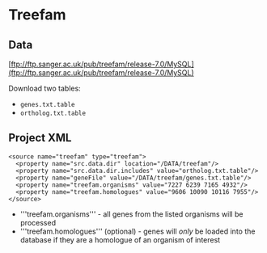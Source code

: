 # Treefam

## Data

[ftp://ftp.sanger.ac.uk/pub/treefam/release-7.0/MySQL](ftp://ftp.sanger.ac.uk/pub/treefam/release-7.0/MySQL)

Download two tables:

* `genes.txt.table`
* `ortholog.txt.table`

## Project XML

```markup
<source name="treefam" type="treefam">
  <property name="src.data.dir" location="/DATA/treefam"/>
  <property name="src.data.dir.includes" value="ortholog.txt.table"/>
  <property name="geneFile" value="/DATA/treefam/genes.txt.table"/>
  <property name="treefam.organisms" value="7227 6239 7165 4932"/> 
  <property name="treefam.homologues" value="9606 10090 10116 7955"/> 
</source>
```

* '''treefam.organisms''' - all genes from the listed organisms will be processed
* '''treefam.homologues''' \(optional\) - genes will _only_ be loaded into the database if they are a homologue of an organism of interest

